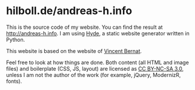 hilboll.de/andreas-h.info
=========================

This is the source code of my website. You can find the result at
<http://andreas-h.info>. I am using [Hyde][hyde], a static website generator
written in Python.

This website is based on the website of [Vincent Bernat][bernat].

Feel free to look at how things are done. Both content (all HTML and image
files) and boilerplate (CSS, JS, layout) are licensed as [CC BY-NC-SA
3.0][cc], unless I am not the author of the work (for example, jQuery,
ModernizR, fonts).

[hyde]: http://ringce.com/hyde
[bernat]: http://vincent.bernat.im/
[cc]: http://creativecommons.org/licenses/by-nc-sa/3.0/

